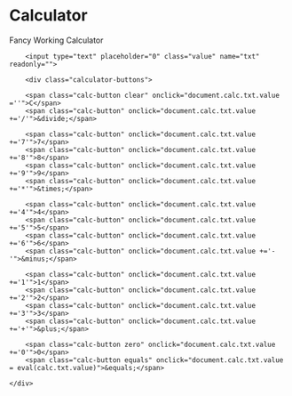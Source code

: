# Calculator
Fancy Working Calculator
<!DOCTYPE html>
<html lang="en">
<head>
    <meta charset="UTF-8">
    <link rel="stylesheet" type="text/css" href="style.css">
    <title>Fancy Calculator</title>
</head>
<body>
   
   <form class="calculator" name="calc">
   
        <input type="text" placeholder="0" class="value" name="txt" readonly="">
   
        <div class="calculator-buttons">
   
        <span class="calc-button clear" onclick="document.calc.txt.value =''">C</span>
        <span class="calc-button" onclick="document.calc.txt.value +='/'">&divide;</span>
   
        <span class="calc-button" onclick="document.calc.txt.value +='7'">7</span>
        <span class="calc-button" onclick="document.calc.txt.value +='8'">8</span>
        <span class="calc-button" onclick="document.calc.txt.value +='9'">9</span>
        <span class="calc-button" onclick="document.calc.txt.value +='*'">&times;</span>
        
        <span class="calc-button" onclick="document.calc.txt.value +='4'">4</span>
        <span class="calc-button" onclick="document.calc.txt.value +='5'">5</span>
        <span class="calc-button" onclick="document.calc.txt.value +='6'">6</span>
        <span class="calc-button" onclick="document.calc.txt.value +='-'">&minus;</span>

        <span class="calc-button" onclick="document.calc.txt.value +='1'">1</span>
        <span class="calc-button" onclick="document.calc.txt.value +='2'">2</span>
        <span class="calc-button" onclick="document.calc.txt.value +='3'">3</span>
        <span class="calc-button" onclick="document.calc.txt.value +='+'">&plus;</span>

        <span class="calc-button zero" onclick="document.calc.txt.value +='0'">0</span>
        <span class="calc-button equals" onclick="document.calc.txt.value = eval(calc.txt.value)">&equals;</span>
        
    </div>
</form>
    
</body>
</html>
